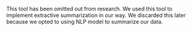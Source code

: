 This tool has been omitted out from research. We used this tool to implement extractive summarization in our way. We discarded this later because we opted to using NLP model to summarize our data. 
